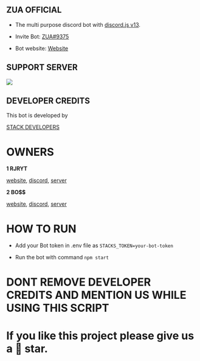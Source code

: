 ## ZUA OFFICIAL

- The multi purpose discord bot with [discord.js v13](https://discordjs.guide/#before-you-begin).

- Invite Bot: [ZUA#9375](https://discord.com/api/oauth2/authorize?client_id=855283499526782996&permissions=704374636287&scope=bot%20applications.commands)

- Bot website: [Website](https://zuabot.ml)

## SUPPORT SERVER 

<a href="https://discord.gg/hQwwqYFxfg"><img src="https://media.discordapp.net/attachments/944959770727702550/955799768167223326/Screenshot_2022_0322_173654.png"></a>

## DEVELOPER CREDITS

This bot is developed by 

[STACK DEVELOPERS](https://discord.gg/hQwwqYFxfg)

# OWNERS

**1 RJRYT**

[website](https://rjryt.tech/), [discord](https://discord.com/channels/@me/770988400047947796), [server](https://discord.gg/ZGsN5VMayx)
      
**2 BO$$**

[website](https://cruzgaming.ml/), [discord](https://discord.com/channels/@me/840554324160544789), [server](https://discord.gg/zfKNeT5gwQ)

# HOW TO RUN

- Add your Bot token in .env file as `STACKS_TOKEN=your-bot-token`

- Run the bot with command `npm start`
      
# DONT REMOVE DEVELOPER CREDITS AND MENTION US WHILE USING THIS SCRIPT


# If you like this project please give us a 🌟 star.

